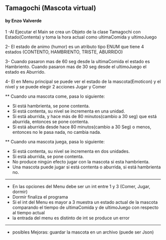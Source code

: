 ## Tamagochi (Mascota virtual)
#### by Enzo Valverde

1 -Al Ejecutar el Main se crea un Objeto de la clase Tamagochi
con Estado(Contenta) y toma la hora actual como ultimaComida y ultimoJuego

2- El estado de animo (humor) es un atributo tipo ENUM que tiene 4 estados
(CONTENTO, HAMBRIENTO, TRISTE, ABURRIDO)

3- Cuando pasaron mas de 60 seg desde la ultimaComida el estado es Hambriento. Cuando pasaron mas de 30 seg desde el ultimoJuego el estado es Aburrido.  

4- El en Menu principal se puede ver el estado de la mascota(Emoticon) y el nivel y se puede elegir 2 acciones Jugar y Comer

** Cuando una mascota come, pasa lo siguiente:
- Si está hambrienta, se pone contenta.
- Si está contenta, su nivel se incrementa en una unidad.
- Si está aburrida, y hace más de 80 minutos(cambio a 30 seg) que está aburrida, entonces se pone contenta.
- Si está aburrida desde hace 80 minutos(cambio a 30 Seg) o menos, entonces no le pasa nada, no cambia nada.

** Cuando una mascota juega, pasa lo siguiente:
- Si está contenta, su nivel se incrementa en dos unidades.
- Si está aburrida, se pone contenta.
- No produce ningún efecto jugar con la mascota si esta hambrienta.
- Una mascota puede jugar si está contenta o aburrida, si está hambrienta no.

*********
+ En las opciones del Menu debe ser un int entre 1 y 3 (Comer, Jugar, dormir)
+ Dormir finaliza el programa
+ Si el int del Menu es mayor a 3 muestra un estado actual de la mascota comparando el tiempo de ultimaComida y de ultimoJuego con respecto al tiempo actual
+ la entrada del menu es distinto de int se produce un error
*******
+ posibles Mejoras: guardar la mascota en un archivo (puede ser Json)

